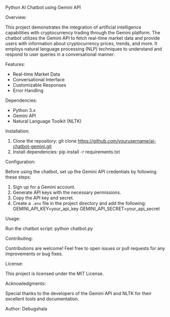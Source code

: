 Python AI Chatbot using Gemini API

Overview:

This project demonstrates the integration of artificial intelligence capabilities with cryptocurrency trading through the Gemini platform. The chatbot utilizes the Gemini API to fetch real-time market data and provide users with information about cryptocurrency prices, trends, and more. It employs natural language processing (NLP) techniques to understand and respond to user queries in a conversational manner.

Features:

- Real-time Market Data
- Conversational Interface
- Customizable Responses
- Error Handling

Dependencies:

- Python 3.x
- Gemini API
- Natural Language Toolkit (NLTK)

Installation:

1. Clone the repository: git clone https://github.com/yourusername/ai-chatbot-gemini.git
2. Install dependencies: pip install -r requirements.txt

Configuration:

Before using the chatbot, set up the Gemini API credentials by following these steps:
1. Sign up for a Gemini account.
2. Generate API keys with the necessary permissions.
3. Copy the API key and secret.
4. Create a `.env` file in the project directory and add the following:
   GEMINI_API_KEY=your_api_key
   GEMINI_API_SECRET=your_api_secret

Usage:

Run the chatbot script: python chatbot.py

Contributing:

Contributions are welcome! Feel free to open issues or pull requests for any improvements or bug fixes.

License:

This project is licensed under the MIT License.

Acknowledgments:

Special thanks to the developers of the Gemini API and NLTK for their excellent tools and documentation.

Author: Debugshala
